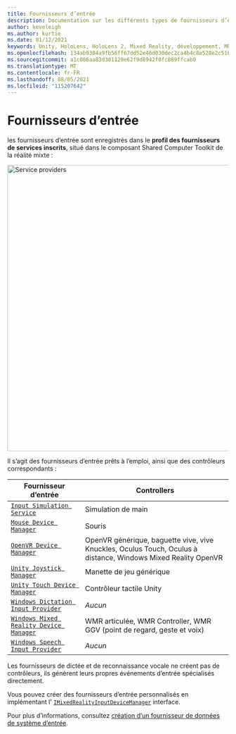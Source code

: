 ```yaml
---
title: Fournisseurs d’entrée
description: Documentation sur les différents types de fournisseurs d’entrée dans MRTK
author: keveleigh
ms.author: kurtie
ms.date: 01/12/2021
keywords: Unity, HoloLens, HoloLens 2, Mixed Reality, développement, MRTK
ms.openlocfilehash: 134ab9304a9fb56ff67dd52e46d030dec2ca4b4c8e528e2c51046fc60c1918f7
ms.sourcegitcommit: a1c086aa83d381129e62f9d8942f0fc889ffcab0
ms.translationtype: MT
ms.contentlocale: fr-FR
ms.lasthandoff: 08/05/2021
ms.locfileid: "115207642"
---
```

# <a name="input-providers"></a>Fournisseurs d’entrée

les fournisseurs d’entrée sont enregistrés dans le **profil des fournisseurs de services inscrits**, situé dans le composant Shared Computer Toolkit de la réalité mixte :

<img src="../images/input/RegisteredServiceProviders.PNG" width="650px" style="display:block;" alt="Service providers">

Il s’agit des fournisseurs d’entrée prêts à l’emploi, ainsi que des contrôleurs correspondants :

| Fournisseur d’entrée | Controllers |
| --- | --- |
| [`Input Simulation Service`](xref:Microsoft.MixedReality.Toolkit.Input.InputSimulationService) | Simulation de main |
| [`Mouse Device Manager`](xref:Microsoft.MixedReality.Toolkit.Input.UnityInput.MouseDeviceManager) | Souris  |
| [`OpenVR Device Manager`](xref:Microsoft.MixedReality.Toolkit.OpenVR.Input.OpenVRDeviceManager) | OpenVR générique, baguette vive, vive Knuckles, Oculus Touch, Oculus à distance, Windows Mixed Reality OpenVR  |
| [`Unity Joystick Manager`](xref:Microsoft.MixedReality.Toolkit.Input.UnityInput.UnityJoystickManager) | Manette de jeu générique  |
| [`Unity Touch Device Manager`](xref:Microsoft.MixedReality.Toolkit.Input.UnityInput.UnityTouchDeviceManager) | Contrôleur tactile Unity  |
| [`Windows Dictation Input Provider`](xref:Microsoft.MixedReality.Toolkit.Windows.Input.WindowsDictationInputProvider) | *Aucun*  |
| [`Windows Mixed Reality Device Manager`](xref:Microsoft.MixedReality.Toolkit.WindowsMixedReality.Input.WindowsMixedRealityDeviceManager) | WMR articulée, WMR Controller, WMR GGV (point de regard, geste et voix) |
| [`Windows Speech Input Provider`](xref:Microsoft.MixedReality.Toolkit.Windows.Input.WindowsSpeechInputProvider) | *Aucun* |

Les fournisseurs de dictée et de reconnaissance vocale ne créent pas de contrôleurs, ils génèrent leurs propres événements d’entrée spécialisés directement.

Vous pouvez créer des fournisseurs d’entrée personnalisés en implémentant l' [`IMixedRealityInputDeviceManager`](xref:Microsoft.MixedReality.Toolkit.Input.IMixedRealityInputDeviceManager) interface.

Pour plus d’informations, consultez [création d’un fournisseur de données de système d’entrée](create-data-provider.md).
